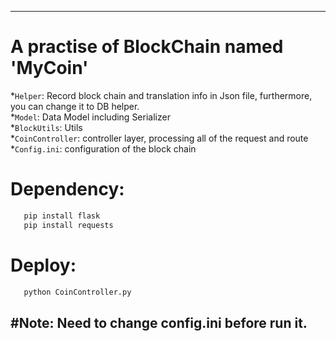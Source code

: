 ------
# A practise of BlockChain named 'MyCoin'
*`Helper`: Record block chain and translation info in Json file, furthermore, you can change it to DB helper.  
*`Model`: Data Model including Serializer  
*`BlockUtils`: Utils  
*`CoinController`: controller layer, processing all of the request and route  
*`Config.ini`: configuration of the block chain  

# Dependency:
```Bash
   pip install flask
   pip install requests
```

# Deploy:
```Bash
   python CoinController.py
```

#Note: Need to change config.ini before run it.
------
